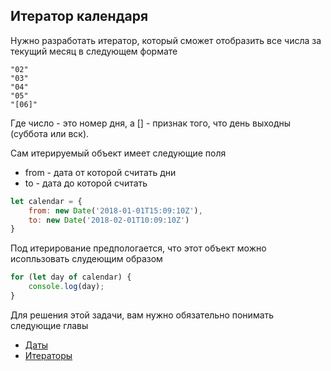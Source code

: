 ## Итератор календаря  ##

Нужно разработать итератор, который сможет отобразить
все числа за текущий месяц в следующем формате

```text
"02"
"03"
"04"
"05"
"[06]"
```

Где число - это номер дня, а [] - признак того, что день выходны (суббота или вск).

Сам итерируемый объект имеет следующие поля
 - from - дата от которой считать дни
 - to - дата до которой считать

```javascript
let calendar = {
    from: new Date('2018-01-01T15:09:10Z'),
    to: new Date('2018-02-01T10:09:10Z')
}
```

Под итерирование предпологается, что этот объект можно исопльзовать
слудеющим образом

```javascript
for (let day of calendar) {
    console.log(day);
}
```

Для решения этой задачи, вам нужно обязательно понимать следующие главы
 - [Даты](http://learn.javascript.ru/datetime)
 - [Итераторы](http://learn.javascript.ru/iterator)
